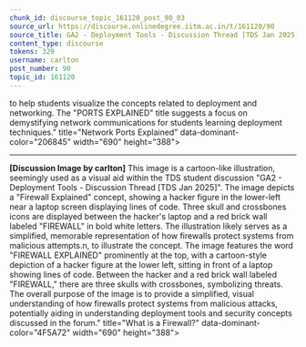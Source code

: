 ```yaml
---
chunk_id: discourse_topic_161120_post_90_03
source_url: https://discourse.onlinedegree.iitm.ac.in/t/161120/90
source_title: GA2 - Deployment Tools - Discussion Thread [TDS Jan 2025]
content_type: discourse
tokens: 329
username: carlton
post_number: 90
topic_id: 161120
---
```


 to help students visualize the concepts related to deployment and networking. The "PORTS EXPLAINED" title suggests a focus on demystifying network communications for students learning deployment techniques." title="Network Ports Explained" data-dominant-color="206845" width="690" height="388">

---

**[Discussion Image by carlton]** This image is a cartoon-like illustration, seemingly used as a visual aid within the TDS student discussion "GA2 - Deployment Tools - Discussion Thread [TDS Jan 2025]". The image depicts a "Firewall Explained" concept, showing a hacker figure in the lower-left near a laptop screen displaying lines of code. Three skull and crossbones icons are displayed between the hacker's laptop and a red brick wall labeled "FIREWALL" in bold white letters. The illustration likely serves as a simplified, memorable representation of how firewalls protect systems from malicious attempts.n, to illustrate the concept. The image features the word "FIREWALL EXPLAINED" prominently at the top, with a cartoon-style depiction of a hacker figure at the lower left, sitting in front of a laptop showing lines of code. Between the hacker and a red brick wall labeled "FIREWALL," there are three skulls with crossbones, symbolizing threats. The overall purpose of the image is to provide a simplified, visual understanding of how firewalls protect systems from malicious attacks, potentially aiding in understanding deployment tools and security concepts discussed in the forum." title="What is a Firewall?" data-dominant-color="4F5A72" width="690" height="388">
